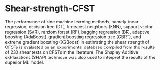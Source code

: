 # Shear-strength-CFST
The performance of nine machine learning methods, namely linear regression, decision tree (DT), k-nearest neighbors (KNN), support vector regression (SVR), random forest (RF), bagging regression (BR), adaptive boosting (AdaBoost), gradient boosting regression tree (GBRT), and extreme gradient boosting (XGBoost) in estimating the shear strength of CFSTs is evaluated on an experimental database compiled from the results of 230 shear tests on CFSTs in the literature. The Shapley Additive exPlanations (SHAP) technique was also used to interpret the results of the superior ML model. 
